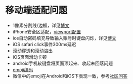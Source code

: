 # 移动端适配问题


* 1像素分割线/边框，详见[博文](https://segmentfault.com/a/1190000007604842)
* iPhone安全区适配，[viewport配置](https://stephenradford.me/removing-the-white-bars-in-safari-on-iphone-x/)
* ios自动密码填充导致输入账号时键盘闪烁，详见[博文](https://juejin.cn/post/7083804990925438983)
* iOS safari click事件300ms延迟
* 滚动穿透和滚动溢出
* iOS页面滑动卡顿
* android手机软键盘将页面顶起来、收起未回落问题
* [emoji编码](https://github.com/gzu-liyujiang/UnicodeEmoji/blob/master/emoji.json)
* 微信中的emoji在Android和iOS下表现一致，参考[社区问答](https://developers.weixin.qq.com/community/develop/doc/000604b75fc71889bd89d4c1a5b400)


